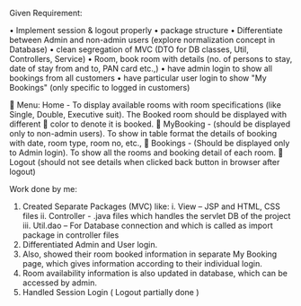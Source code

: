 Given Requirement:

•	Implement session & logout properly
•	package structure 
•	Differentiate between Admin and non-admin users (explore normalization concept in Database)
•	clean segregation of MVC (DTO for DB classes, Util, Controllers, Service)
•	Room, book room with details (no. of persons to stay, date of stay from and to, PAN card etc.,)
•	have admin login to show all bookings from all customers
•	have particular user login to show "My Bookings" (only specific to logged in customers)
 
	Menu: Home - To display available rooms with room specifications (like Single, Double, Executive suit). The Booked room should be displayed with different
	color to denote it is booked.
	MyBooking - (should be displayed only to non-admin users). To show in table format the details of booking with date, room type, room no, etc.,
	Bookings - (Should be displayed only to Admin login). To show all the rooms and booking detail of each room.
	Logout (should not see details when clicked back button in browser after logout)

Work done by me:

1.	Created Separate Packages (MVC) like:
i.	View – JSP and HTML, CSS files
ii.	Controller - .java files which handles the servlet DB of the project
iii.	Util.dao – For Database connection and which is called as import package in controller files
2.	Differentiated Admin and User login.
3.	Also, showed their room booked information in separate My Booking page, which gives information according to their individual login.
4.	Room availability information is also updated in database, which can be accessed by admin.
5.	Handled Session Login ( Logout partially done )

